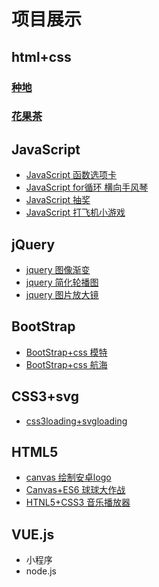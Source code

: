 # 项目展示

## html+css
  ### [种地](https://lu-index.github.io/html+css/种田项目/)
  ### [花果茶](https://lu-index.github.io/html+css/花果茶/) 
## JavaScript
  - [JavaScript 函数选项卡](https://lu-index.github.io/javascript/选项卡/)
  - [JavaScript for循环 横向手风琴](https://lu-index.github.io/javascript/横向手风琴/)
  - [JavaScript 抽奖](https://lu-index.github.io/javascript/抽奖/)
  - [JavaScript 打飞机小游戏](https://lu-index.github.io/javascript/打飞机游戏/) 
## jQuery
  - [jquery 图像渐变](https://lu-index.github.io/jquery/图片渐变/)
  - [jquery 简化轮播图](https://lu-index.github.io/jquery/简化轮播图/) 
  - [jquery 图片放大镜](https://lu-index.github.io/jquery/JQ图片放大镜/) 
## BootStrap
  - [BootStrap+css 模特](https://lu-index.github.io/Bootstrap/models/)
  - [BootStrap+css 航海](https://lu-index.github.io/Bootstrap/sail/)  
## CSS3+svg
  - [css3loading+svgloading](https://lu-index.github.io/CSS3+SVG/) 
## HTML5
  - [canvas 绘制安卓logo](https://lu-index.github.io/html5/canvas安卓/)
  - [Canvas+ES6 球球大作战](https://lu-index.github.io/html5/boll/) 
  - [HTNL5+CSS3 音乐播放器](https://lu-index.github.io/html5/music)
## VUE.js
- 小程序
- node.js

